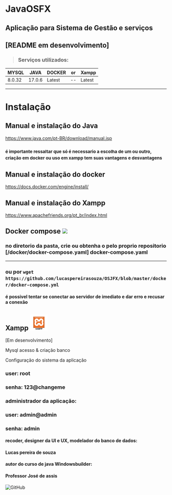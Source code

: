 # JavaOSFX
## Aplicação para Sistema de Gestão e serviços


## [README em desenvolvimento]


> ### Serviços utilizados:
| MYSQL  | JAVA   | DOCKER | or | Xampp |
|--------|--------|--------| -- | ----- |
| 8.0.32 | 17.0.6 | Latest | -- | Latest |
____________________________

# Instalação

## Manual e instalação do Java
https://www.java.com/pt-BR/download/manual.jsp

### <small> é importante ressaltar que só é necessario a escolha de um ou outro, criação em docker ou uso em xampp tem suas vantagens e desvantagens </small>

## Manual e instalação do docker
https://docs.docker.com/engine/install/
## Manual e instalação do Xampp
https://www.apachefriends.org/pt_br/index.html


## Docker compose <a href="https://hub.docker.com/"><img src="https://img.icons8.com/?size=256&id=22813&format=png" height=50px></img></a>
### no diretorio da pasta, crie ou obtenha o pelo proprio repositorio [/docker/docker-compose.yaml] docker-compose.yaml
_____
### ou por `` wget https://github.com/lucaspereirasouza/OSJFX/blob/master/docker/docker-compose.yml ``

#### é possivel tentar se conectar ao servidor de imediato e dar erro e recusar a conexão

## Xampp <a href="https://www.apachefriends.org/pt_br/index.html"><img src="/imagesReadme/xampp.png" height=50px></img></a>
[Em desenvolvimento]

Mysql acesso & criação banco

Configuração do sistema da aplicação





### user: root
### senha: 123@changeme

### administrador da aplicação:

### user: admin@admin
### senha: admin

#### recoder, designer da UI e UX, modelador do banco de dados:
#### Lucas pereira de souza

#### autor do curso de java Windowsbuilder:
#### Professor José de assis

![GitHub](https://img.shields.io/github/license/lucaspereirasouza/SistemaOS)

